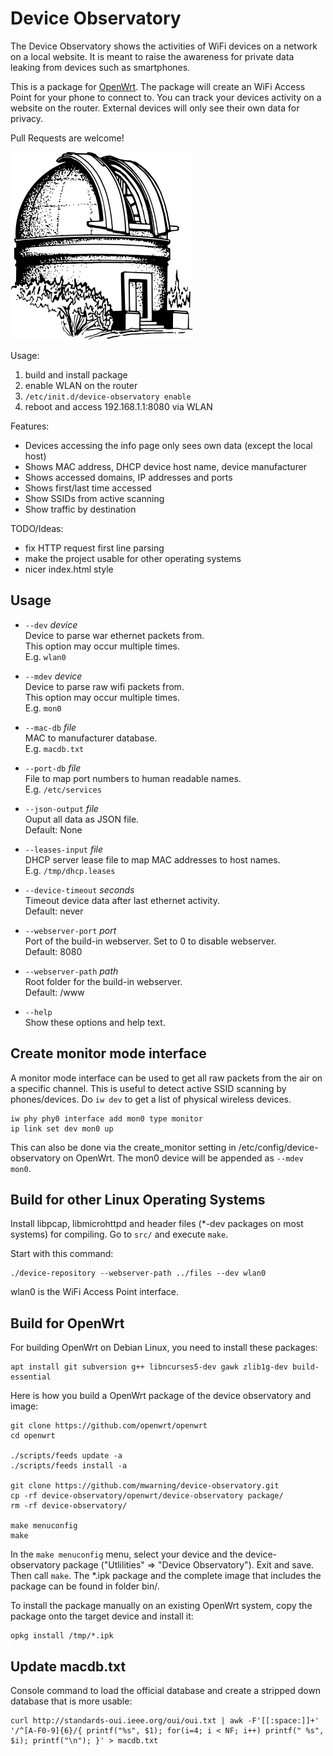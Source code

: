 # Device Observatory

The Device Observatory shows the activities of WiFi devices on a network on a local website. It is meant to raise the awareness for private data leaking from devices such as smartphones.

This is a package for [OpenWrt](http://openwrt.org). The package will create an WiFi Access Point for your phone to connect to. You can track your devices activity on a website on the router. External devices will only see their own data for privacy.

Pull Requests are welcome!

![logo](observatory.png)

Usage:
 1. build and install package
 2. enable WLAN on the router
 3. `/etc/init.d/device-observatory enable`
 4. reboot and access 192.168.1.1:8080 via WLAN

Features:
 * Devices accessing the info page only sees own data (except the local host)
 * Shows MAC address, DHCP device host name, device manufacturer
 * Shows accessed domains, IP addresses and ports
 * Shows first/last time accessed
 * Show SSIDs from active scanning
 * Show traffic by destination

 TODO/Ideas:
 * fix HTTP request first line parsing
 * make the project usable for other operating systems
 * nicer index.html style

## Usage

  * `--dev` *device*  
    Device to parse war ethernet packets from.  
    This option may occur multiple times.  
    E.g. `wlan0`  

  * `--mdev` *device*  
    Device to parse raw wifi packets from.  
    This option may occur multiple times.  
    E.g. `mon0`  

  * `--mac-db` *file*  
    MAC to manufacturer database.  
    E.g. `macdb.txt`

  * `--port-db` *file*  
    File to map port numbers to human readable names.  
    E.g. `/etc/services`

  * `--json-output` *file*  
    Ouput all data as JSON file.  
    Default: None

  * `--leases-input` *file*  
    DHCP server lease file to map MAC addresses to host names.  
    E.g. `/tmp/dhcp.leases`

  * `--device-timeout` *seconds*  
    Timeout device data after last ethernet activity.  
    Default: never

  * `--webserver-port` *port*  
    Port of the build-in webserver. Set to 0 to disable webserver.  
    Default: 8080

  * `--webserver-path` *path*  
    Root folder for the build-in webserver.  
    Default: /www

  * `--help`  
    Show these options and help text.

## Create monitor mode interface

A monitor mode interface can be used to get all raw packets from the air on a specific channel. This is useful to detect active SSID scanning by phones/devices.
Do `iw dev` to get a list of physical wireless devices.

```
iw phy phy0 interface add mon0 type monitor
ip link set dev mon0 up
```

This can also be done via the create_monitor setting in /etc/config/device-observatory on OpenWrt.
The mon0 device will be appended as `--mdev mon0`.

## Build for other Linux Operating Systems

Install libpcap, libmicrohttpd and header files (\*-dev packages on most systems) for compiling.
Go to `src/` and execute `make`.

Start with this command:
```
./device-repository --webserver-path ../files --dev wlan0
```

wlan0 is the WiFi Access Point interface.

## Build for OpenWrt

For building OpenWrt on Debian Linux, you need to install these packages:
```
apt install git subversion g++ libncurses5-dev gawk zlib1g-dev build-essential
```

Here is how you build a OpenWrt package of the device observatory and image:

```
git clone https://github.com/openwrt/openwrt
cd openwrt

./scripts/feeds update -a
./scripts/feeds install -a

git clone https://github.com/mwarning/device-observatory.git
cp -rf device-observatory/openwrt/device-observatory package/
rm -rf device-observatory/

make menuconfig
make
```

In the `make menuconfig` menu, select your device and the device-observatory package ("Utlilities" => "Device Observatory"). Exit and save. Then call `make`.
The \*.ipk package and the complete image that includes the package can be found in folder bin/.

To install the package manually on an existing OpenWrt system, copy the package onto the target device and install it:

```
opkg install /tmp/*.ipk
```

## Update macdb.txt

Console command to load the official database and create a stripped down database that is more usable:

```
curl http://standards-oui.ieee.org/oui/oui.txt | awk -F'[[:space:]]+' '/^[A-F0-9]{6}/{ printf("%s", $1); for(i=4; i < NF; i++) printf(" %s", $i); printf("\n"); }' > macdb.txt
```
